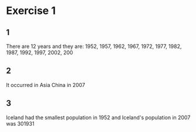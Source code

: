 # Exercise 1

## 1 
There are 12 years and they are: 1952, 1957, 1962, 1967, 1972, 1977, 1982, 1987, 1992, 1997, 2002, 200

## 2
It occurred in Asia China in 2007

## 3 
Iceland had the smallest population in 1952 and Iceland's population in 2007 was 301931

